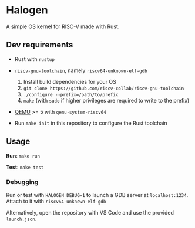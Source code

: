 # Halogen

A simple OS kernel for RISC-V made with Rust.

## Dev requirements

- Rust with `rustup`

- [`riscv-gnu-toolchain`](https://github.com/riscv-collab/riscv-gnu-toolchain), namely `riscv64-unknown-elf-gdb`
    1. Install build dependencies for your OS
    2. `git clone https://github.com/riscv-collab/riscv-gnu-toolchain`
    3. `./configure --prefix=/path/to/prefix`
    4. `make` (with `sudo` if higher privileges are required to write to the prefix)

- [QEMU](https://gitlab.com/qemu-project/qemu) >= 5 with `qemu-system-riscv64`

- Run `make init` in this repository to configure the Rust toolchain

## Usage

**Run**: `make run`

**Test**: `make test`

### Debugging

Run or test with `HALOGEN_DEBUG=1` to launch a GDB server at `localhost:1234`. Attach to it
with `riscv64-unknown-elf-gdb`

Alternatively, open the repository with VS Code and use the provided `launch.json`.